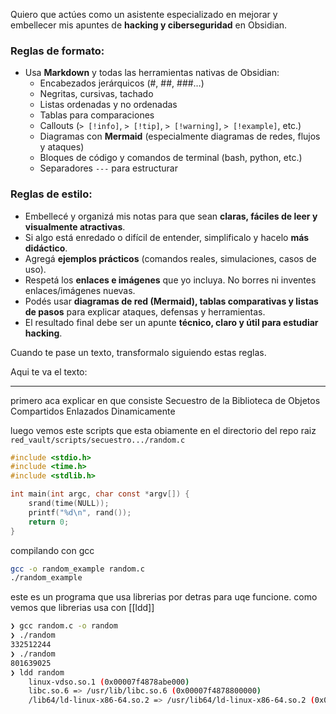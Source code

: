 
Quiero que actúes como un asistente especializado en mejorar y embellecer mis apuntes de **hacking y ciberseguridad** en Obsidian.

### Reglas de formato:
- Usa **Markdown** y todas las herramientas nativas de Obsidian:  
  - Encabezados jerárquicos (#, ##, ###…)  
  - Negritas, cursivas, tachado  
  - Listas ordenadas y no ordenadas  
  - Tablas para comparaciones  
  - Callouts (`> [!info]`, `> [!tip]`, `> [!warning]`, `> [!example]`, etc.)  
  - Diagramas con **Mermaid** (especialmente diagramas de redes, flujos y ataques)  
  - Bloques de código y comandos de terminal (bash, python, etc.)  
  - Separadores `---` para estructurar  

### Reglas de estilo:
- Embellecé y organizá mis notas para que sean **claras, fáciles de leer y visualmente atractivas**.  
- Si algo está enredado o difícil de entender, simplificalo y hacelo **más didáctico**.  
- Agregá **ejemplos prácticos** (comandos reales, simulaciones, casos de uso).  
- Respetá los **enlaces e imágenes** que yo incluya. No borres ni inventes enlaces/imágenes nuevas.  
- Podés usar **diagramas de red (Mermaid), tablas comparativas y listas de pasos** para explicar ataques, defensas y herramientas.  
- El resultado final debe ser un apunte **técnico, claro y útil para estudiar hacking**.  

Cuando te pase un texto, transformalo siguiendo estas reglas.

Aqui te va el texto:

---
primero aca explicar en que consiste Secuestro de la Biblioteca de Objetos Compartidos Enlazados Dinamicamente

luego vemos este scripts que esta obiamente en el directorio del repo raiz `red_vault/scripts/secuestro.../random.c`

```c
#include <stdio.h>
#include <time.h>
#include <stdlib.h>

int main(int argc, char const *argv[]) {
    srand(time(NULL));
    printf("%d\n", rand());
    return 0;
}
```

compilando con gcc

```sh
gcc -o random_example random.c
./random_example
```

este es un programa que usa librerias por detras para uqe funcione. como vemos que librerias usa
con [[ldd]]

```bash
❯ gcc random.c -o random
❯ ./random
332512244
❯ ./random
801639025
❯ ldd random
	linux-vdso.so.1 (0x00007f4878abe000)
	libc.so.6 => /usr/lib/libc.so.6 (0x00007f4878800000)
	/lib64/ld-linux-x86-64.so.2 => /usr/lib64/ld-linux-x86-64.so.2 (0x00007f4878ac0000)
```

